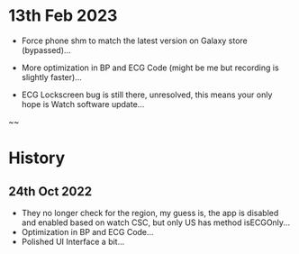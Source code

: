 # 13th Feb 2023
 * Force phone shm to match the latest version on Galaxy store (bypassed)...
 * More optimization in BP and ECG Code (might be me but recording is slightly faster)...

 * ECG Lockscreen bug is still there, unresolved, this means your only hope is Watch software update...

~~

# History
## 24th Oct 2022
 * They no longer check for the region, my guess is, the app is disabled and enabled based on watch CSC, but only US has method isECGOnly...
 * Optimization in BP and ECG Code...
 * Polished UI Interface a bit...
